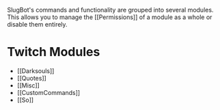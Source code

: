 SlugBot's commands and functionality are grouped into several modules. This allows you to manage the [[Permissions]] of a module as a whole or disable them entirely.
# Twitch Modules
- [[Darksouls]]
- [[Quotes]]
- [[Misc]]
- [[CustomCommands]]
- [[So]]
